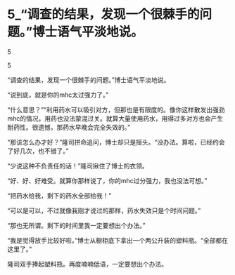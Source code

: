 # 5_“调查的结果，发现一个很棘手的问题。”博士语气平淡地说。

5

5

“调查的结果，发现一个很棘手的问题。”博士语气平淡地说。

“说到底，就是你的mhc太过强力了。”

“什么意思？”“利用药水可以吸引对方，但那也是有限度的。像你这样散发出强劲mhc的情况，用药也没法蒙混过关。就算大量使用药水，用得过多对方也会产生耐药性。很遗憾，那药水早晚会完全失效的。”

“那该怎么办才好？”隆司拼命追问，博士却只是摇头。“没办法。算啦，已经约会了好几次，也不错了。”

“少说这种不负责任的话！”隆司揪住了博士的衣领。

“好、好、好难受。就算你那样说了，你的mhc过分强力，我也没法可想。”

“把药水给我，剩下的药水全部给我！”

“可以是可以，不过就像我刚才说过的那样，药水失效只是个时间问题。”

“那也无所谓。剩下的时间里我一定要想出个办法。”

“我是觉得放手比较好啦。”博士从橱柜底下拿出一个两公升装的塑料瓶。“全部都在这里了。”

隆司双手捧起塑料瓶。再度喃喃低语，一定要想出个办法。